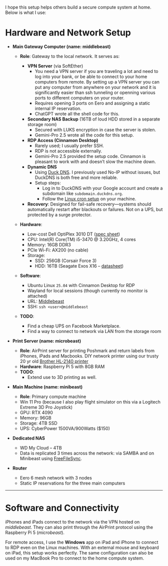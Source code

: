 I hope this setup helps others build a secure compute system at home. Below is what I use:

# Hardware and Network Setup  

* **Main Gateway Computer (name: middlebeast)**  
  * **Role**: Gateway to the local network. It serves as:  
    * **VPN Server** (via SoftEther)  
      * You need a VPN server if you are traveling a lot and need to log into your bank, or be able to connect to your home computers from remote. By setting up a VPN server you can put any computer from anywhere on your network and it is significantly easier than ssh tunneling or openning various ports to different computers on your router.
      * Requires opening 3 ports on Eero and assigning a static internal IP reservation.  
      * ChatGPT wrote all the shell code for this.  
    * **Secondary NAS Backup** (16TB of loud HDD stored in a separate storage room)  
      * Secured with LUKS encryption in case the server is stolen.  
      * Gemini-Pro 2.5 wrote all the code for this setup.  
    * **RDP Access (Cinnamon Desktop)**  
      * Rarely used; I usually prefer SSH.  
      * RDP is not accessible externally.  
      * Gemini-Pro 2.5 provided the setup code. Cinnamon is pleasant to work with and doesn’t slow the machine down.  
    * **Dynamic DNS**  
      * Using [Duck DNS](https://www.duckdns.org/). I previously used No-IP without issues, but DuckDNS is both free and more reliable.  
      * Setup steps:  
        * Log in to DuckDNS with your Google account and create a subdomain like `subdomain.duckdns.org`.  
        * Follow the [Linux cron setup](https://www.duckdns.org/install.jsp) on your machine.  
    * **Recovery**: Designed for fail-safe recovery—systems should automatically restart after blackouts or failures. Not on a UPS, but protected by a surge protector.  

  * **Hardware**:  
    * Low-cost Dell OptiPlex 3010 DT ([spec sheet](https://i.dell.com/sites/doccontent/business/smb/merchandizing/en/Documents/Dell_OptiPlex_3010_spec_sheet.pdf))  
    * CPU: Intel(R) Core(TM) i5-3470 @ 3.20GHz, 4 cores  
    * Memory: 16GB DDR3  
    * PCIe Wi-Fi: AX200 (no cable)  
    * Storage:  
      * SSD: 256GB (Corsair Force 3)  
      * HDD: 16TB (Seagate Exos X16 – [datasheet](https://www.seagate.com/www-content/datasheets/pdfs/exos-x16-DS2011-1-1904US-en_US.pdf))  

  * **Software**:  
    * Ubuntu Linux `25.04` with Cinnamon Desktop for RDP  
    * Wayland for local sessions (though currently no monitor is attached)  
    * URL: [Middlebeast](https://middlebeast:9090/)  
    * SSH: `ssh <user>@middlebeast`  

  * **TODO**:
     * Find a cheap UPS on Facebook Marketplace.
     * Find a way to connect to network via LAN from the storage room 

* **Print Server (name: microbeast)**  
  * **Role**: AirPrint server for printing Poshmark and return labels from iPhones, iPads and Macbooks. DIY network printer using our trusty 20 yr old [Brother HL-2140 printer](https://www.brother-usa.com/support/hl2140?srsltid=AfmBOoqT2ne5oCNBh3xnCc-1-QiDEZYhCig6hE3KFE9fOwboNLwDJZKb)   
  * **Hardware**: Raspberry Pi 5 with 8GB RAM  
  * **TODO**:
      * Extend use to 3D printing as well.  

* **Main Machine (name: minibeast)**  
  * **Role**: Primary compute machine
  * Win 11 Pro (because I also play flight simulator on this via a Logitech Extreme 3D Pro Joystick)
  * GPU: RTX 4090  
  * Memory: 96GB  
  * Storage: 4TB SSD
  * UPS: CyberPower 1500VA/900Watts ($150) 

* **Dedicated NAS**  
  * WD My Cloud – 4TB  
  * Data is replicated 3 times across the network: via SAMBA and on Minibeast using [FreeFileSync](https://freefilesync.org/).  

* **Router**  
  * Eero 6 mesh network with 3 nodes  
  * Static IP reservations for the three main computers  

---

# Software and Connectivity  

iPhones and iPads connect to the network via the VPN hosted on *middlebeast*. They can also print through the AirPrint protocol using the Raspberry Pi 5 (*microbeast*).  

For remote access, I use the **Windows** app on iPad and iPhone to connect to RDP even on the Linux machines. With an external mouse and keyboard on iPad, this setup works perfectly. The same configuration can also be used on my MacBook Pro to connect to the home compute system.  
